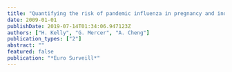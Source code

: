 ```yaml
---
title: "Quantifying the risk of pandemic influenza in pregnancy and indigenous people in Australia in 2009"
date: 2009-01-01
publishDate: 2019-07-14T01:34:06.947123Z
authors: ["H. Kelly", "G. Mercer", "A. Cheng"]
publication_types: ["2"]
abstract: ""
featured: false
publication: "*Euro Surveill*"
---
```


